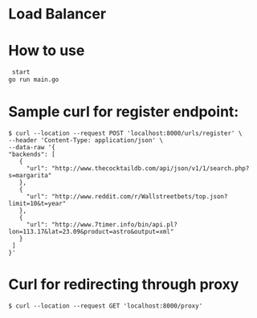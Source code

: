 # Load Balancer

# How to use
```bash
 start
go run main.go
```

# Sample curl for register endpoint:
 ```
 $ curl --location --request POST 'localhost:8000/urls/register' \
--header 'Content-Type: application/json' \
--data-raw '{
 "backends": [
    {
      "url": "http://www.thecocktaildb.com/api/json/v1/1/search.php?s=margarita"
    },
    {
      "url": "http://www.reddit.com/r/Wallstreetbets/top.json?limit=10&t=year"
    },
    {
      "url": "http://www.7timer.info/bin/api.pl?lon=113.17&lat=23.09&product=astro&output=xml"
    }
  ]
}'

```
# Curl for redirecting through proxy
```  
$ curl --location --request GET 'localhost:8000/proxy' 
  
```

